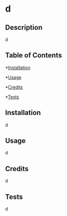# d
  

## Description
d

## Table of Contents
*[Installation](#installation)

*[Usage](#usage)

*[Credits](#credits)

*[Tests](#tests)



## Installation
d

## Usage
d

## Credits
d

## Tests
d


